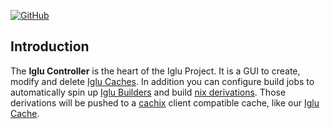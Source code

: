 [![GitHub](https://img.shields.io/badge/github-%23121011.svg?style=for-the-badge&logo=github&logoColor=white)](https://github.com/iglu-sh/controller)

## Introduction
The **Iglu Controller** is the heart of the Iglu Project. It is a GUI to create, modify and delete [Iglu Caches](/docs/Components/Iglu%20Cache). In addition you can configure build jobs to automatically spin up [Iglu Builders](/docs/Components/Iglu%20Builder) and build [nix derivations](https://nix.dev/manual/nix/2.25/language/derivations). Those derivations will be pushed to a [cachix](https://www.cachix.org/) client compatible cache, like our [Iglu Cache](/docs/Components/Iglu%20Cache).
